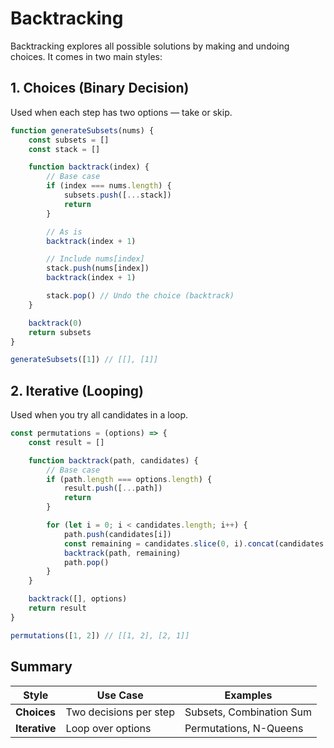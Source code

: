 # Backtracking
Backtracking explores all possible solutions by making and undoing choices.
It comes in two main styles:


## 1. Choices (Binary Decision)
Used when each step has two options — take or skip.
```js
function generateSubsets(nums) {
	const subsets = []
	const stack = []

	function backtrack(index) {
		// Base case
		if (index === nums.length) {
			subsets.push([...stack])
			return
		}

		// As is
		backtrack(index + 1)

		// Include nums[index]
		stack.push(nums[index])
		backtrack(index + 1)

		stack.pop() // Undo the choice (backtrack)
	}

	backtrack(0)
	return subsets
}

generateSubsets([1]) // [[], [1]]

```

## 2. Iterative (Looping)
Used when you try all candidates in a loop.

```js
const permutations = (options) => {
	const result = []

	function backtrack(path, candidates) {
		// Base case
		if (path.length === options.length) {
			result.push([...path])
			return
		}

		for (let i = 0; i < candidates.length; i++) {
			path.push(candidates[i])
			const remaining = candidates.slice(0, i).concat(candidates.slice(i + 1))
			backtrack(path, remaining)
			path.pop()
		}
	}

	backtrack([], options)
	return result
}

permutations([1, 2]) // [[1, 2], [2, 1]]

```
## Summary
| Style         | Use Case               | Examples                 |
| ------------- | ---------------------- | ------------------------ |
| **Choices**   | Two decisions per step | Subsets, Combination Sum |
| **Iterative** | Loop over options      | Permutations, N-Queens   |
